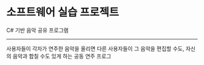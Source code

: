 # 소프트웨어 실습 프로젝트

C# 기반 음악 공유 프로그램

------------

사용자들이 각자가 연주한 음악을 올리면 다른 사용자들이 
그 음악을 편집할 수도, 자신의 음악과 합칠 수도 있게 하는
공동 연주 프로그
